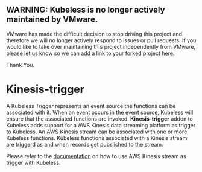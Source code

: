 ## WARNING: Kubeless is no longer actively maintained by VMware.

VMware has made the difficult decision to stop driving this project and therefore we will no longer actively respond to issues or pull requests. If you would like to take over maintaining this project independently from VMware, please let us know so we can add a link to your forked project here.

Thank You.

# Kinesis-trigger

A Kubeless _Trigger_ represents an event source the functions can be associated with it. When an event occurs in the event source, Kubeless will ensure that the associated functions are invoked. __Kinesis-trigger__ addon to Kubeless adds support for a AWS Kinesis data streaming platform as trigger to Kubeless. An AWS Kinesis stream can be associated with one or more Kubeless functions. Kubeless functions associated with a Kinesis stream are triggerd as and when records get pubslished to the stream.

Please refer to the [documentation](https://kubeless.io/docs/streaming-functions/) on how to use AWS Kinesis stream as trigger with Kubeless.
